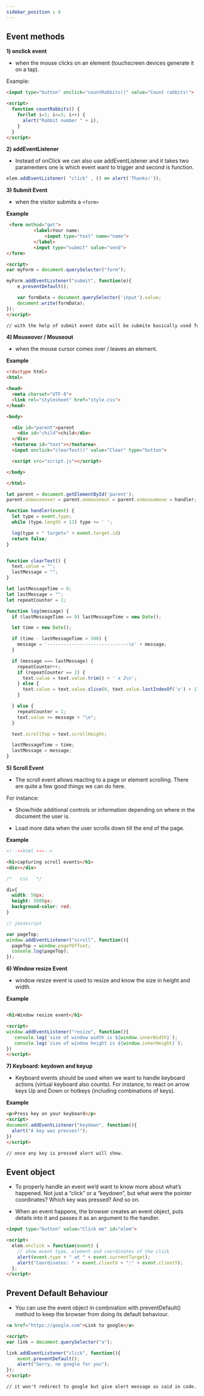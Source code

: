 ```yaml
---
sidebar_position : 8
---
```


## Event methods

**1) onclick event**

- when the mouse clicks on an element (touchscreen devices generate it on a tap).

Example:

```html
<input type="button" onclick="countRabbits()" value="Count rabbits!">

<script>
  function countRabbits() {
    for(let i=1; i<=3; i++) {
      alert("Rabbit number " + i);
    }
  }
</script>
```

**2) addEventListener**

- Instead of onClick we can also use addEventListener and it takes two paramenters one is which event want to trigger and second is function.

```js
elem.addEventListener( "click" , () => alert('Thanks!'));
```

**3) Submit Event**

- when the visitor submits a `<form>`

**Example**

```html
 <form method="get">
          <label>Your name:
              <input type="text" name="name">
          </label>
          <input type="submit" value="send">
</form>

<script>
var myForm = document.querySelector("form");

myForm.addEventListener("submit", function(e){
    e.preventDefault();

    var formData = document.querySelector('input').value;
    document.write(formData);
});
</script>

// with the help of submit event date will be submite basically used for get formData.
```

**4) Mouseover / Mouseout**

-  when the mouse cursor comes over / leaves an element.

**Example**

```html
<!doctype html>
<html>

<head>
  <meta charset="UTF-8">
  <link rel="stylesheet" href="style.css">
</head>

<body>

  <div id="parent">parent
    <div id="child">child</div>
  </div>
  <textarea id="text"></textarea>
  <input onclick="clearText()" value="Clear" type="button">

  <script src="script.js"></script>

</body>

</html>
```

```js
let parent = document.getElementById('parent');
parent.onmouseover = parent.onmouseout = parent.onmousemove = handler;

function handler(event) {
  let type = event.type;
  while (type.length < 11) type += ' ';

  log(type + " target=" + event.target.id)
  return false;
}


function clearText() {
  text.value = "";
  lastMessage = "";
}

let lastMessageTime = 0;
let lastMessage = "";
let repeatCounter = 1;

function log(message) {
  if (lastMessageTime == 0) lastMessageTime = new Date();

  let time = new Date();

  if (time - lastMessageTime > 500) {
    message = '------------------------------\n' + message;
  }

  if (message === lastMessage) {
    repeatCounter++;
    if (repeatCounter == 2) {
      text.value = text.value.trim() + ' x 2\n';
    } else {
      text.value = text.value.slice(0, text.value.lastIndexOf('x') + 1) + repeatCounter + "\n";
    }

  } else {
    repeatCounter = 1;
    text.value += message + "\n";
  }

  text.scrollTop = text.scrollHeight;

  lastMessageTime = time;
  lastMessage = message;
}
```

**5) Scroll Event**

- The scroll event allows reacting to a page or element scrolling. There are quite a few good things we can do here.

For instance:
- Show/hide additional controls or information depending on where in the document the user is.
     
- Load more data when the user scrolls down till the end of the page.

**Example**

```html
<!----html ----->

<h1>capturing scroll events</h1>
<div></div>
```

```css
/*   css   */

div{
  width: 50px;
  height: 5000px;
  background-color: red;
}
```

```js
// javascript

var pageTop;
window.addEventListener("scroll", function(){
  pageTop = window.pageYOffset;
  console.log(pageTop);
});
```


**6) Window resize Event**

- window resize event is used to resize and know the size in height and width.

**Example**

```html

<h1>Window resize event</h1>

<script>
window.addEventListener("resize", function(){
   console.log(`size of window width is ${window.innerWidth}`);
   console.log(`size of window height is ${window.innerHeight}`);
})
</script>
```


**7) Keyboard: keydown and keyup**

- Keyboard events should be used when we want to handle keyboard actions (virtual keyboard also counts). For instance, to react on arrow keys Up and Down or hotkeys (including combinations of keys).

**Example**

```html
<p>Press key on your keyboard</p>
<script>
document.addEventListener("keydown", function(){
  alert("A key was presses!");
})
</script>

// once any key is pressed alert will show.
```


## Event object

- To properly handle an event we’d want to know more about what’s happened. Not just a “click” or a “keydown”, but what were the pointer coordinates? Which key was pressed? And so on.

- When an event happens, the browser creates an event object, puts details into it and passes it as an argument to the handler.

```html
<input type="button" value="Click me" id="elem">

<script>
  elem.onclick = function(event) {
    // show event type, element and coordinates of the click
    alert(event.type + " at " + event.currentTarget);
    alert("Coordinates: " + event.clientX + ":" + event.clientY);
  };
</script>
```




## Prevent Default Behaviour

- You can use the event object in combniation with preventDefault() method to keep the browser from doing its default behaviour.

```html
<a href="https://google.com">Link to google</a>

<script>
var link = document.querySelector("a");

link.addEventListener("click", function(){
    event.preventDefault();
    alert("Sorry, no google for you");
});
</script>

// it won't redirect to google but give alert message as said in code.
```


